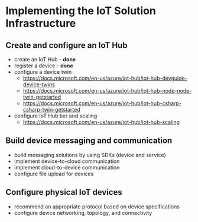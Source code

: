# Implementing the IoT Solution Infrastructure

## Create and configure an IoT Hub

- create an IoT Hub - **done**
- register a device - **done**
- configure a device twin
  - https://docs.microsoft.com/en-us/azure/iot-hub/iot-hub-devguide-device-twins
  - https://docs.microsoft.com/en-us/azure/iot-hub/iot-hub-node-node-twin-getstarted
  - https://docs.microsoft.com/en-us/azure/iot-hub/iot-hub-csharp-csharp-twin-getstarted
- configure IoT Hub tier and scaling
    - https://docs.microsoft.com/en-us/azure/iot-hub/iot-hub-scaling

## Build device messaging and communication

- build messaging solutions by using SDKs (device and service)
- implement device-to-cloud communication
- implement cloud-to-device communication
- configure file upload for devices

## Configure physical IoT devices

- recommend an appropriate protocol based on device specifications
- configure device networking, topology, and connectivity
